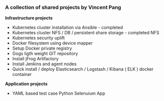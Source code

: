 ### A collection of shared projects by Vincent Pang

**Infrastructure projects**
* Kubernetes cluster installation via Ansible - completed
* Kubernetes cluster NFS / DB / persistent share storage - completed NFS
* Kubernetes security uplift
* Docker filesystem using device mapper
* Setup Docker private registry
* Gogs ligth weight GIT repository
* Install jFrog Artifactory
* Install Jenkins and agent nodes
* Quick install / deploy Elasticsearch / Logstash / Kibana ( ELK ) docker container


**Application projects**
* YAML based test case Python Selenuium App
